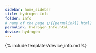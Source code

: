 ```yaml
---
sidebar: home_sidebar
title: hydrogen Info
folder: info
# name of the page (/{{permalink}}.html)
permalink: hydrogen_Info.html
device: hydrogen
---
```

{% include templates/device_info.md %}
